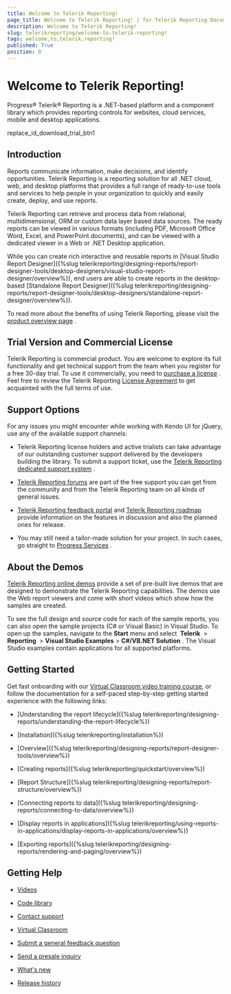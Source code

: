 ```yaml
---
title: Welcome to Telerik Reporting!
page_title: Welcome to Telerik Reporting! | for Telerik Reporting Documentation
description: Welcome to Telerik Reporting!
slug: telerikreporting/welcome-to-telerik-reporting!
tags: welcome,to,telerik,reporting!
published: True
position: 0
---
```


# Welcome to Telerik Reporting!



Progress® Telerik® Reporting is a .NET-based platform and a component library which provides reporting controls for websites,         cloud services, mobile and desktop applications.       

replace_id_download_trial_btn1

## Introduction

Reports communicate information, make decisions, and identify opportunities. Telerik Reporting is a reporting solution for           all .NET cloud, web, and desktop platforms that provides a full range of ready-to-use tools and services           to help people in your organization to quickly and easily create, deploy, and use reports.         

Telerik Reporting can retrieve and process data from relational, multidimensional, ORM or custom data layer based data sources.           The ready reports can be viewed in various formats (including PDF, Microsoft Office Word, Excel, and PowerPoint documents), and           can be viewed with a dedicated viewer in a Web or .NET Desktop application.         

While you can create rich interactive and reusable reports in           [Visual Studio Report Designer]({%slug telerikreporting/designing-reports/report-designer-tools/desktop-designers/visual-studio-report-designer/overview%}), end users are able to create reports           in the desktop-based [Standalone Report Designer]({%slug telerikreporting/designing-reports/report-designer-tools/desktop-designers/standalone-report-designer/overview%}).         

To read more about the benefits of using Telerik Reporting, please visit the           [product overview page](https://www.telerik.com/reporting)           .         

## Trial Version and Commercial License

Telerik Reporting is commercial product.            You are welcome to explore its full functionality and get technical support from the team when you register for a free 30-day trial.            To use it commercially, you need to            [purchase a license](https://www.telerik.com/purchase/individual/reporting.aspx)           . Feel free to review the Telerik Reporting            [License Agreement](https://www.telerik.com/purchase/license-agreement/reporting-dlw-s)           to get acquainted with the full terms of use.         

## Support Options

For any issues you might encounter while working with Kendo UI for jQuery, use any of the available support channels:     

* Telerik Reporting license holders and active trialists can take advantage of our outstanding customer support delivered by the developers building the library.            To submit a support ticket, use the            [Telerik Reporting dedicated support system](https://www.telerik.com/account/support-tickets/)           .         

* [Telerik Reporting forums](https://www.telerik.com/forums/reporting)            are part of the free support you can get from the community and from the Telerik Reporting team on all kinds of general issues.         

* [Telerik Reporting feedback portal](https://feedback.telerik.com/reporting)            and            [Telerik Reporting roadmap](https://www.telerik.com/support/whats-new/reporting/roadmap)             provide information on the features in discussion and also the planned ones for release.         

* You may still need a tailor-made solution for your project. In such cases, go straight to            [Progress Services](https://www.progress.com/services)           .         

## About the Demos

[Telerik Reporting online demos](http://demos.telerik.com/reporting/home.aspx)           provide a set of pre-built live demos that are           designed to demonstrate the Telerik Reporting capabilities.           The demos use the Web report viewers and come with short videos which show how the samples are created.         

To see the full design and source code for each of the sample reports,           you can also open the sample projects (C# or Visual Basic) in Visual Studio.           To open up the samples, navigate to the __Start__  menu and select            __Telerik__  > __Reporting__  > __Visual Studio Examples__            > __C#/VB.NET Solution__ .           The Visual Studio examples contain applications for all supported platforms.         

## Getting Started

Get fast onboarding with our            [Virtual Classroom video training course](https://learn.telerik.com/learn/course/38/Telerik%2520Reporting),           or follow the documentation for a self-paced step-by-step getting started experience with the following links:         

* [Understanding the report lifecycle]({%slug telerikreporting/designing-reports/understanding-the-report-lifecycle%})

* [Installation]({%slug telerikreporting/installation%})

* [Overview]({%slug telerikreporting/designing-reports/report-designer-tools/overview%})

* [Creating reports]({%slug telerikreporting/quickstart/overview%})

* [Report Structure]({%slug telerikreporting/designing-reports/report-structure/overview%})

* [Connecting reports to data]({%slug telerikreporting/designing-reports/connecting-to-data/overview%})

* [Display reports in applications]({%slug telerikreporting/using-reports-in-applications/display-reports-in-applications/overview%})

* [Exporting reports]({%slug telerikreporting/designing-reports/rendering-and-paging/overview%})

## Getting Help

* [Videos](https://www.telerik.com/videos/reporting)

* [Code library](https://www.telerik.com/support/code-library/reporting)

* [Contact support](https://www.telerik.com/account/support-tickets)

* [Virtual Classroom](https://learn.telerik.com/learn/course/38/Telerik%2520Reporting)

* [Submit a general feedback question](https://www.telerik.com/account/support-tickets/customer-service/)

* [Send a presale inquiry](https://www.telerik.com/account/support-tickets/presales-inquiry)

* [What's new](https://www.telerik.com/support/whats-new/reporting)

* [Release history](https://www.telerik.com/support/whats-new/reporting/release-history)
